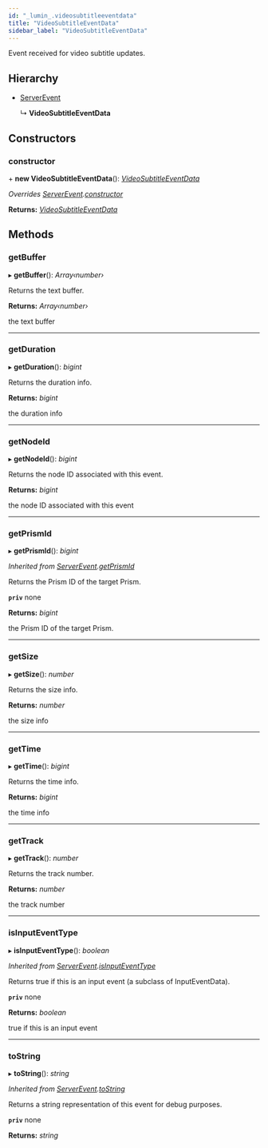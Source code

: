 ```yaml
---
id: "_lumin_.videosubtitleeventdata"
title: "VideoSubtitleEventData"
sidebar_label: "VideoSubtitleEventData"
---
```


Event received for video subtitle updates.

## Hierarchy

* [ServerEvent](_lumin_.serverevent.md)

  ↳ **VideoSubtitleEventData**

## Constructors

###  constructor

\+ **new VideoSubtitleEventData**(): *[VideoSubtitleEventData](_lumin_.videosubtitleeventdata.md)*

*Overrides [ServerEvent](_lumin_.serverevent.md).[constructor](_lumin_.serverevent.md#constructor)*

**Returns:** *[VideoSubtitleEventData](_lumin_.videosubtitleeventdata.md)*

## Methods

###  getBuffer

▸ **getBuffer**(): *Array‹number›*

Returns the text buffer.

**Returns:** *Array‹number›*

the text buffer

___

###  getDuration

▸ **getDuration**(): *bigint*

Returns the duration info.

**Returns:** *bigint*

the duration info

___

###  getNodeId

▸ **getNodeId**(): *bigint*

Returns the node ID associated with this event.

**Returns:** *bigint*

the node ID associated with this event

___

###  getPrismId

▸ **getPrismId**(): *bigint*

*Inherited from [ServerEvent](_lumin_.serverevent.md).[getPrismId](_lumin_.serverevent.md#getprismid)*

Returns the Prism ID of the target Prism.

**`priv`** none

**Returns:** *bigint*

the Prism ID of the target Prism.

___

###  getSize

▸ **getSize**(): *number*

Returns the size info.

**Returns:** *number*

the size info

___

###  getTime

▸ **getTime**(): *bigint*

Returns the time info.

**Returns:** *bigint*

the time info

___

###  getTrack

▸ **getTrack**(): *number*

Returns the track number.

**Returns:** *number*

the track number

___

###  isInputEventType

▸ **isInputEventType**(): *boolean*

*Inherited from [ServerEvent](_lumin_.serverevent.md).[isInputEventType](_lumin_.serverevent.md#isinputeventtype)*

Returns true if this is an input event (a subclass of InputEventData).

**`priv`** none

**Returns:** *boolean*

true if this is an input event

___

###  toString

▸ **toString**(): *string*

*Inherited from [ServerEvent](_lumin_.serverevent.md).[toString](_lumin_.serverevent.md#tostring)*

Returns a string representation of this event for debug purposes.

**`priv`** none

**Returns:** *string*
